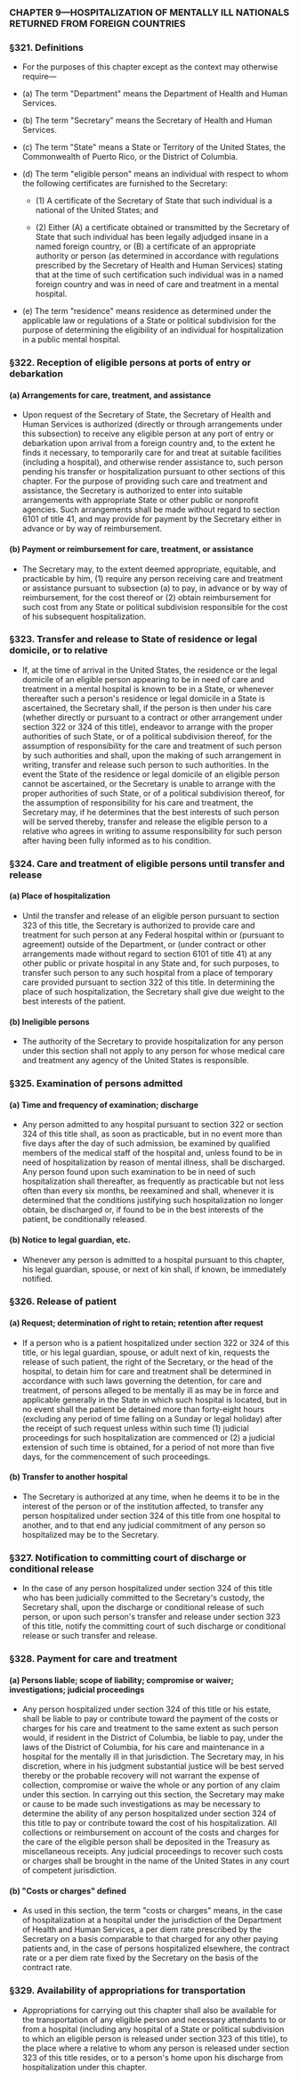 ### **CHAPTER 9—HOSPITALIZATION OF MENTALLY ILL NATIONALS RETURNED FROM FOREIGN COUNTRIES**

### §321. Definitions
* For the purposes of this chapter except as the context may otherwise require—

* (a) The term "Department" means the Department of Health and Human Services.

* (b) The term "Secretary" means the Secretary of Health and Human Services.

* (c) The term "State" means a State or Territory of the United States, the Commonwealth of Puerto Rico, or the District of Columbia.

* (d) The term "eligible person" means an individual with respect to whom the following certificates are furnished to the Secretary:

  * (1) A certificate of the Secretary of State that such individual is a national of the United States; and

  * (2) Either (A) a certificate obtained or transmitted by the Secretary of State that such individual has been legally adjudged insane in a named foreign country, or (B) a certificate of an appropriate authority or person (as determined in accordance with regulations prescribed by the Secretary of Health and Human Services) stating that at the time of such certification such individual was in a named foreign country and was in need of care and treatment in a mental hospital.


* (e) The term "residence" means residence as determined under the applicable law or regulations of a State or political subdivision for the purpose of determining the eligibility of an individual for hospitalization in a public mental hospital.

### §322. Reception of eligible persons at ports of entry or debarkation
#### (a) Arrangements for care, treatment, and assistance
* Upon request of the Secretary of State, the Secretary of Health and Human Services is authorized (directly or through arrangements under this subsection) to receive any eligible person at any port of entry or debarkation upon arrival from a foreign country and, to the extent he finds it necessary, to temporarily care for and treat at suitable facilities (including a hospital), and otherwise render assistance to, such person pending his transfer or hospitalization pursuant to other sections of this chapter. For the purpose of providing such care and treatment and assistance, the Secretary is authorized to enter into suitable arrangements with appropriate State or other public or nonprofit agencies. Such arrangements shall be made without regard to section 6101 of title 41, and may provide for payment by the Secretary either in advance or by way of reimbursement.

#### (b) Payment or reimbursement for care, treatment, or assistance
* The Secretary may, to the extent deemed appropriate, equitable, and practicable by him, (1) require any person receiving care and treatment or assistance pursuant to subsection (a) to pay, in advance or by way of reimbursement, for the cost thereof or (2) obtain reimbursement for such cost from any State or political subdivision responsible for the cost of his subsequent hospitalization.

### §323. Transfer and release to State of residence or legal domicile, or to relative
* If, at the time of arrival in the United States, the residence or the legal domicile of an eligible person appearing to be in need of care and treatment in a mental hospital is known to be in a State, or whenever thereafter such a person's residence or legal domicile in a State is ascertained, the Secretary shall, if the person is then under his care (whether directly or pursuant to a contract or other arrangement under section 322 or 324 of this title), endeavor to arrange with the proper authorities of such State, or of a political subdivision thereof, for the assumption of responsibility for the care and treatment of such person by such authorities and shall, upon the making of such arrangement in writing, transfer and release such person to such authorities. In the event the State of the residence or legal domicile of an eligible person cannot be ascertained, or the Secretary is unable to arrange with the proper authorities of such State, or of a political subdivision thereof, for the assumption of responsibility for his care and treatment, the Secretary may, if he determines that the best interests of such person will be served thereby, transfer and release the eligible person to a relative who agrees in writing to assume responsibility for such person after having been fully informed as to his condition.

### §324. Care and treatment of eligible persons until transfer and release
#### (a) Place of hospitalization
* Until the transfer and release of an eligible person pursuant to section 323 of this title, the Secretary is authorized to provide care and treatment for such person at any Federal hospital within or (pursuant to agreement) outside of the Department, or (under contract or other arrangements made without regard to section 6101 of title 41) at any other public or private hospital in any State and, for such purposes, to transfer such person to any such hospital from a place of temporary care provided pursuant to section 322 of this title. In determining the place of such hospitalization, the Secretary shall give due weight to the best interests of the patient.

#### (b) Ineligible persons
* The authority of the Secretary to provide hospitalization for any person under this section shall not apply to any person for whose medical care and treatment any agency of the United States is responsible.

### §325. Examination of persons admitted
#### (a) Time and frequency of examination; discharge
* Any person admitted to any hospital pursuant to section 322 or section 324 of this title shall, as soon as practicable, but in no event more than five days after the day of such admission, be examined by qualified members of the medical staff of the hospital and, unless found to be in need of hospitalization by reason of mental illness, shall be discharged. Any person found upon such examination to be in need of such hospitalization shall thereafter, as frequently as practicable but not less often than every six months, be reexamined and shall, whenever it is determined that the conditions justifying such hospitalization no longer obtain, be discharged or, if found to be in the best interests of the patient, be conditionally released.

#### (b) Notice to legal guardian, etc.
* Whenever any person is admitted to a hospital pursuant to this chapter, his legal guardian, spouse, or next of kin shall, if known, be immediately notified.

### §326. Release of patient
#### (a) Request; determination of right to retain; retention after request
* If a person who is a patient hospitalized under section 322 or 324 of this title, or his legal guardian, spouse, or adult next of kin, requests the release of such patient, the right of the Secretary, or the head of the hospital, to detain him for care and treatment shall be determined in accordance with such laws governing the detention, for care and treatment, of persons alleged to be mentally ill as may be in force and applicable generally in the State in which such hospital is located, but in no event shall the patient be detained more than forty-eight hours (excluding any period of time falling on a Sunday or legal holiday) after the receipt of such request unless within such time (1) judicial proceedings for such hospitalization are commenced or (2) a judicial extension of such time is obtained, for a period of not more than five days, for the commencement of such proceedings.

#### (b) Transfer to another hospital
* The Secretary is authorized at any time, when he deems it to be in the interest of the person or of the institution affected, to transfer any person hospitalized under section 324 of this title from one hospital to another, and to that end any judicial commitment of any person so hospitalized may be to the Secretary.

### §327. Notification to committing court of discharge or conditional release
* In the case of any person hospitalized under section 324 of this title who has been judicially committed to the Secretary's custody, the Secretary shall, upon the discharge or conditional release of such person, or upon such person's transfer and release under section 323 of this title, notify the committing court of such discharge or conditional release or such transfer and release.

### §328. Payment for care and treatment
#### (a) Persons liable; scope of liability; compromise or waiver; investigations; judicial proceedings
* Any person hospitalized under section 324 of this title or his estate, shall be liable to pay or contribute toward the payment of the costs or charges for his care and treatment to the same extent as such person would, if resident in the District of Columbia, be liable to pay, under the laws of the District of Columbia, for his care and maintenance in a hospital for the mentally ill in that jurisdiction. The Secretary may, in his discretion, where in his judgment substantial justice will be best served thereby or the probable recovery will not warrant the expense of collection, compromise or waive the whole or any portion of any claim under this section. In carrying out this section, the Secretary may make or cause to be made such investigations as may be necessary to determine the ability of any person hospitalized under section 324 of this title to pay or contribute toward the cost of his hospitalization. All collections or reimbursement on account of the costs and charges for the care of the eligible person shall be deposited in the Treasury as miscellaneous receipts. Any judicial proceedings to recover such costs or charges shall be brought in the name of the United States in any court of competent jurisdiction.

#### (b) "Costs or charges" defined
* As used in this section, the term "costs or charges" means, in the case of hospitalization at a hospital under the jurisdiction of the Department of Health and Human Services, a per diem rate prescribed by the Secretary on a basis comparable to that charged for any other paying patients and, in the case of persons hospitalized elsewhere, the contract rate or a per diem rate fixed by the Secretary on the basis of the contract rate.

### §329. Availability of appropriations for transportation
* Appropriations for carrying out this chapter shall also be available for the transportation of any eligible person and necessary attendants to or from a hospital (including any hospital of a State or political subdivision to which an eligible person is released under section 323 of this title), to the place where a relative to whom any person is released under section 323 of this title resides, or to a person's home upon his discharge from hospitalization under this chapter.